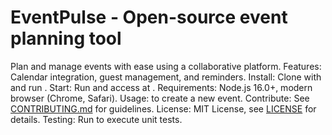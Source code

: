 # EventPulse - Open-source event planning tool
Plan and manage events with ease using a collaborative platform.
Features: Calendar integration, guest management, and reminders.
Install: Clone with  and run .
Start: Run  and access at .
Requirements: Node.js 16.0+, modern browser (Chrome, Safari).
Usage:  to create a new event.
Contribute: See [CONTRIBUTING.md](CONTRIBUTING.md) for guidelines.
License: MIT License, see [LICENSE](LICENSE) for details.
Testing: Run  to execute unit tests.
